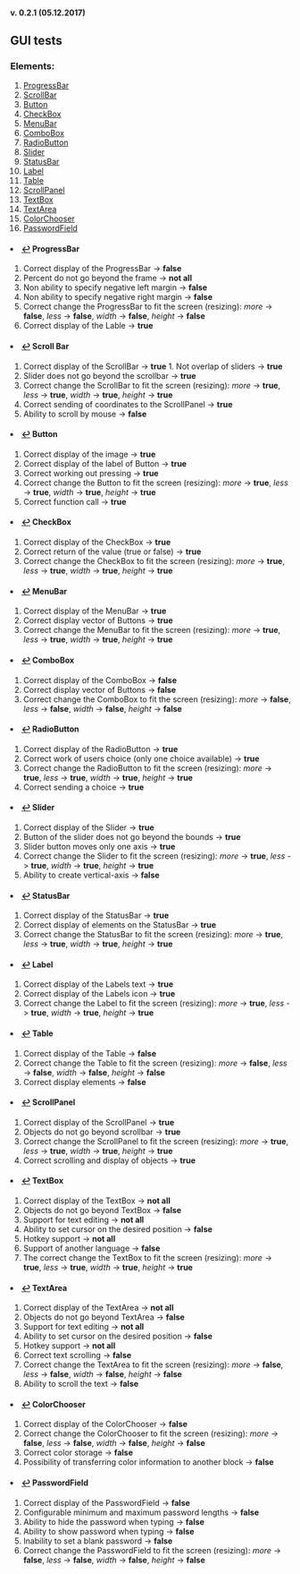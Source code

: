 #### v. 0.2.1 (05.12.2017)
## GUI tests
### Elements:
1. <a href="#node-1" id="ref-1"> ProgressBar </a>
2. <a href="#node-2" id="ref-2"> ScrollBar </a>
3. <a href="#node-3" id="ref-3"> Button </a>
4. <a href="#node-4" id="ref-4"> CheckBox </a>
5. <a href="#node-5" id="ref-5"> MenuBar </a>
6. <a href="#node-6" id="ref-6"> ComboBox  </a>
7. <a href="#node-7" id="ref-7"> RadioButton </a>
8. <a href="#node-8" id="ref-8"> Slider </a>
9. <a href="#node-9" id="ref-9"> StatusBar </a>
10. <a href="#node-10" id="ref-10"> Label </a>
11. <a href="#node-11" id="ref-11"> Table </a>
12. <a href="#node-12" id="ref-12"> ScrollPanel </a>
13. <a href="#node-13" id="ref-13"> TextBox </a>
14. <a href="#node-14" id="ref-14"> TextArea </a>
15. <a href="#node-15" id="ref-15"> ColorChooser </a>
16. <a href="#node-16" id="ref-16"> PasswordField </a>

#### <li id="node-1"><a href="#ref-1">↩</a> ProgressBar
1. Correct display of the ProgressBar -> **false**
2. Percent do not go beyond the frame -> **not all**
3. Non ability to specify negative left margin -> **false**
4. Non ability to specify negative right margin -> **false**
5. Correct сhange the ProgressBar to fit the screen (resizing): *more* -> **false**, *less* -> **false**, *width* -> **false**, *height* -> **false** 
6. Correct display of the Lable -> **true**

#### <li id="node-2"><a href="#ref-1">↩</a> Scroll Bar
1. Correct display of the ScrollBar -> **true** 
		1. Not overlap of sliders -> **true**
2. Slider does not go beyond the scrollbar -> **true**
3. Correct сhange the ScrollBar to fit the screen (resizing): *more* -> **true**, *less* -> **true**, *width* -> **true**, *height* -> **true** 
4. Correct sending of coordinates to the ScrollPanel -> **true**
5. Ability to scroll by mouse -> **false**

#### <li id="node-3"><a href="#ref-1">↩</a> Button

1. Correct display of the image -> **true**
2. Correct display of the label of Button -> **true**
3. Correct working out pressing -> **true**
4. Correct сhange the Button to fit the screen (resizing): *more* -> **true**, *less* -> **true**, *width* -> **true**, *height* -> **true** 
5. Correct function call -> **true**

#### <li id="node-4"><a href="#ref-1">↩</a> CheckBox
1. Correct display of the CheckBox -> **true**
2. Correct return of the value (true or false) -> **true**
3. Correct сhange the CheckBox to fit the screen (resizing): *more* -> **true**, *less* -> **true**, *width* -> **true**, *height* -> **true** 
#### <li id="node-5"><a href="#ref-1">↩</a> MenuBar

1. Correct display of the MenuBar -> **true**
2. Correct display vector of Buttons -> **true**
3. Correct сhange the MenuBar to fit the screen (resizing): *more* -> **true**, *less* -> **true**, *width* -> **true**, *height* -> **true** 

#### <li id="node-6"><a href="#ref-1">↩</a> ComboBox 

1. Correct display of the ComboBox -> **false**
2. Correct display vector of Buttons -> **false**
3. Correct сhange the ComboBox  to fit the screen (resizing): *more* -> **false**, *less* -> **false**, *width* -> **false**, *height* -> **false** 


#### <li id="node-7"><a href="#ref-1">↩</a> RadioButton

1. Correct display of the RadioButton -> **true**
2. Correct work of users choice (only one choice available) -> **true**
3. Correct сhange the RadioButton to fit the screen (resizing): *more* -> **true**, *less* -> **true**, *width* -> **true**, *height* -> **true** 
4. Correct sending a choice -> **true**


#### <li id="node-8"><a href="#ref-1">↩</a> Slider

1. Correct display of the Slider -> **true**
2. Button of the slider does not go beyond the bounds -> **true**
3. Slider button moves only one axis -> **true**
4. Correct сhange the Slider to fit the screen (resizing): *more* -> **true**, *less* -> **true**, *width* -> **true**, *height* -> **true** 
5. Ability to create vertical-axis -> **false** 


#### <li id="node-9"><a href="#ref-1">↩</a> StatusBar

1. Correct display of the StatusBar -> **true**
2. Correct display of elements on the StatusBar -> **true**
3. Correct сhange the StatusBar to fit the screen (resizing): *more* -> **true**, *less* -> **true**, *width* -> **true**, *height* -> **true** 

#### <li id="node-10"><a href="#ref-1">↩</a> Label 

1. Correct display of the Labels text -> **true**
2. Correct display of the Labels icon -> **true**
3. Correct сhange the Label to fit the screen (resizing): *more* -> **true**, *less* -> **true**, *width* -> **true**, *height* -> **true** 

#### <li id="node-11"><a href="#ref-1">↩</a> Table

1. Correct display of the Table -> **false** 
2. Correct сhange the Table to fit the screen (resizing): *more* -> **false**, *less* -> **false**, *width* -> **false**, *height* -> **false** 
3. Correct display elements -> **false**

#### <li id="node-12"><a href="#ref-1">↩</a> ScrollPanel

1. Correct display of the ScrollPanel -> **true** 
2. Objects do not go beyond scrollbar -> **true** 
3. Correct сhange the ScrollPanel to fit the screen (resizing): *more* -> **true**, *less* -> **true**, *width* -> **true**, *height* -> **true** 
4. Correct scrolling and display of objects -> **true** 

#### <li id="node-13"><a href="#ref-1">↩</a> TextBox

1. Correct display of the TextBox -> **not all**
2. Objects do not go beyond TextBox -> **false**
3. Support for text editing -> **not all**
4. Ability to set cursor on the desired position -> **false** 
5. Hotkey support -> **not all**
6. Support of another language -> **false** 
8. The correct сhange the TextBox to fit the screen (resizing): *more* -> **true**, *less* -> **true**, *width* -> **true**, *height* -> **true** 

#### <li id="node-14"><a href="#ref-1">↩</a> TextArea

1. Correct display of the TextArea -> **not all**
2. Objects do not go beyond TextArea -> **false**
3. Support for text editing -> **not all**
4. Ability to set cursor on the desired position -> **false**
5. Hotkey support -> **not all**
6. Correct text scrolling -> **false**
7. Correct сhange the TextArea to fit the screen (resizing): *more* -> **false**, *less* -> **false**, *width* -> **false**, *height* -> **false** 
8. Ability to scroll the text -> **false**


#### <li id="node-15"><a href="#ref-1">↩</a> ColorChooser

1. Correct display of the ColorChooser -> **false**
2. Correct сhange the ColorChooser to fit the screen (resizing): *more* -> **false**, *less* -> **false**, *width* -> **false**, *height* -> **false** 
3. Correct color storage -> **false**
4. Possibility of transferring color information to another block -> **false**

#### <li id="node-16"><a href="#ref-1">↩</a> PasswordField

1. Correct display of the PasswordField -> **false**
2. Configurable minimum and maximum password lengths -> **false**
3. Ability to hide the password when typing -> **false**
4. Ability to show password when typing -> **false**
5. Inability to set a blank password -> **false**
6. Correct сhange the PasswordField to fit the screen (resizing): *more* -> **false**, *less* -> **false**, *width* -> **false**, *height* -> **false** 
 


